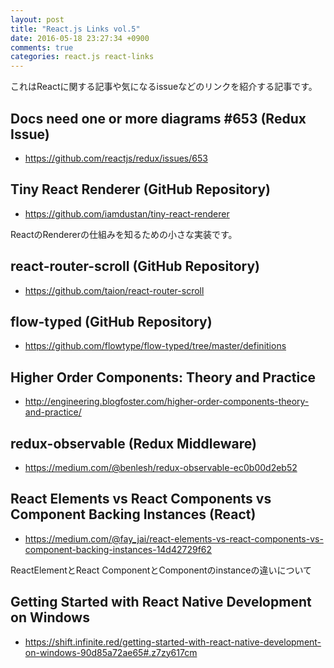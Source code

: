 ```yaml
---
layout: post
title: "React.js Links vol.5"
date: 2016-05-18 23:27:34 +0900
comments: true
categories: react.js react-links
---
```


これはReactに関する記事や気になるissueなどのリンクを紹介する記事です。

<!-- more -->

## Docs need one or more diagrams #653 (Redux Issue)

* https://github.com/reactjs/redux/issues/653

## Tiny React Renderer (GitHub Repository)

* https://github.com/iamdustan/tiny-react-renderer

ReactのRendererの仕組みを知るための小さな実装です。

## react-router-scroll (GitHub Repository)

* https://github.com/taion/react-router-scroll

## flow-typed (GitHub Repository)

* https://github.com/flowtype/flow-typed/tree/master/definitions

## Higher Order Components: Theory and Practice

* http://engineering.blogfoster.com/higher-order-components-theory-and-practice/

## redux-observable (Redux Middleware)

* https://medium.com/@benlesh/redux-observable-ec0b00d2eb52

## React Elements vs React Components vs Component Backing Instances (React)

* https://medium.com/@fay_jai/react-elements-vs-react-components-vs-component-backing-instances-14d42729f62

ReactElementとReact ComponentとComponentのinstanceの違いについて

## Getting Started with React Native Development on Windows

* https://shift.infinite.red/getting-started-with-react-native-development-on-windows-90d85a72ae65#.z7zy617cm
